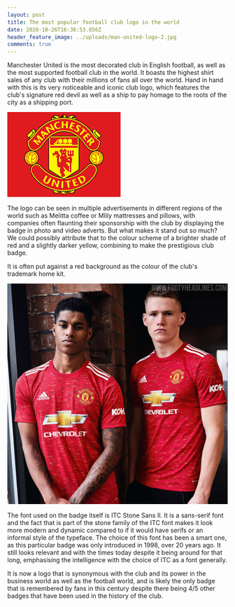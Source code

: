 ```yaml
---
layout: post
title: The most popular football club logo in the world
date: 2020-10-26T16:36:53.856Z
header_feature_image: ../uploads/man-united-logo-2.jpg
comments: true
---
```

Manchester United is the most decorated club in English football, as well as the most supported football club in the world. It boasts the highest shirt sales of any club with their millions of fans all over the world. Hand in hand with this is its very noticeable and iconic club logo, which features the club's signature red devil as well as a ship to pay homage to the roots of the city as a shipping port. 

![](../uploads/man-united-logo.png)

The logo can be seen in multiple advertisements in different regions of the world such as Melitta coffee or Mlily mattresses and pillows, with companies often flaunting their sponsorship with the club by displaying the badge in photo and video adverts. But what makes it stand out so much? We could possibly attribute that to the colour scheme of a brighter shade of red and a slightly darker yellow, combining to make the prestigious club badge.

It is often put against a red background as the colour of the club's trademark home kit.

![Man United players Marcus Rashford and Scott McTominay model the 2020/21 home kit, donning the iconic Red Devils' badge.](../uploads/manchester-united-20-21-home-kit-15-.jpg)

The font used on the badge itself is ITC Stone Sans II. It is a sans-serif font and the fact that is part of the stone family of the ITC font makes it look more modern and dynamic compared to if it would have serifs or an informal style of the typeface. The choice of this font has been a smart one, as this particular badge was only introduced in 1998, over 20 years ago. It still looks relevant and with the times today despite it being around for that long, emphasising the intelligence with the choice of ITC as a font generally.

It is now a logo that is synonymous with the club and its power in the business world as well as the football world, and is likely the only badge that is remembered by fans in this century despite there being 4/5 other badges that have been used in the history of the club.